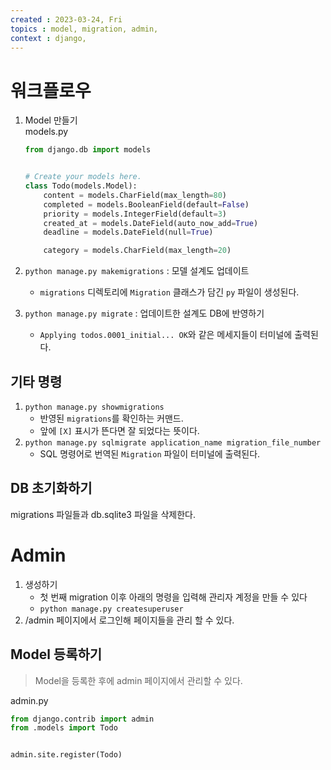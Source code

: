 ```yaml
---
created : 2023-03-24, Fri
topics : model, migration, admin,
context : django, 
---
```

# 워크플로우
1. Model 만들기  
	models.py
	```python
	from django.db import models
	
	
	# Create your models here.
	class Todo(models.Model):
	    content = models.CharField(max_length=80)
	    completed = models.BooleanField(default=False)
	    priority = models.IntegerField(default=3)
	    created_at = models.DateField(auto_now_add=True)
	    deadline = models.DateField(null=True)
	
	    category = models.CharField(max_length=20)
	
	```

2. `python manage.py makemigrations` :  모델 설계도 업데이트
	- `migrations` 디렉토리에 `Migration` 클래스가 담긴 `py` 파일이 생성된다.
3. `python manage.py migrate` : 업데이트한 설계도 DB에 반영하기
	- `Applying todos.0001_initial... OK`와 같은 메세지들이 터미널에 출력된다.

## 기타 명령
1. `python manage.py showmigrations`
	- 반영된 `migrations`를 확인하는 커맨드.
	- 앞에 `[X]` 표시가 뜬다면 잘 되었다는 뜻이다.
2. `python manage.py sqlmigrate application_name migration_file_number`
	- SQL 명령어로 번역된 `Migration` 파일이 터미널에 출력된다.

## DB 초기화하기
migrations 파일들과 db.sqlite3 파일을 삭제한다.

# Admin
1. 생성하기
	- 첫 번째 migration 이후 아래의 명령을 입력해 관리자 계정을 만들 수 있다
	- `python manage.py createsuperuser`
2. /admin 페이지에서 로그인해 페이지들을 관리 할 수 있다.

## Model 등록하기
> Model을 등록한 후에 admin 페이지에서 관리할 수 있다.  

admin.py
```python
from django.contrib import admin
from .models import Todo


admin.site.register(Todo)
```